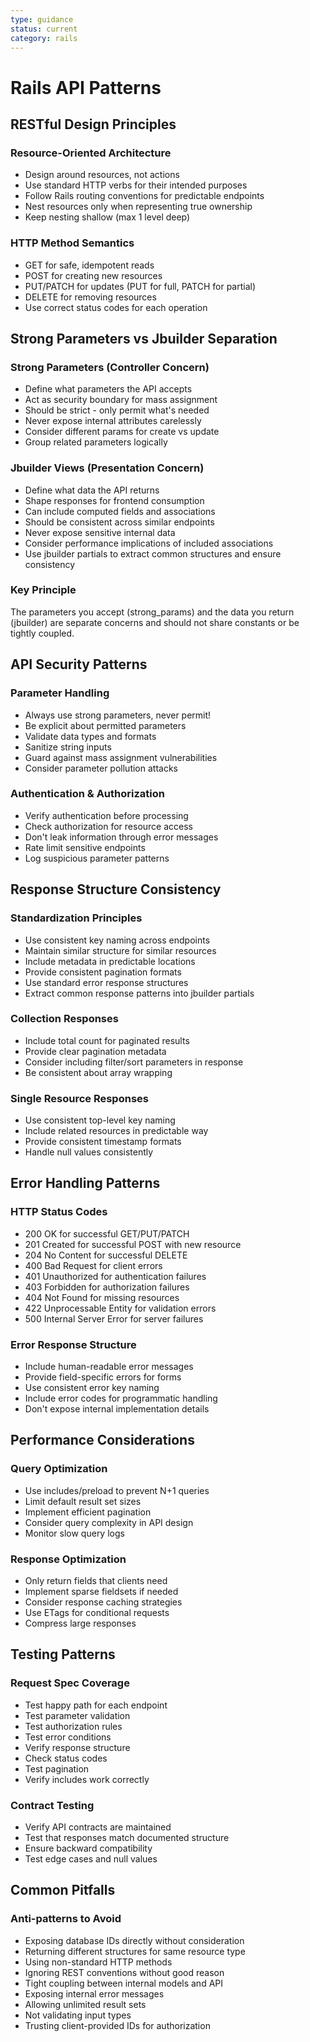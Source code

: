 ```yaml
---
type: guidance
status: current
category: rails
---
```


# Rails API Patterns

## RESTful Design Principles

### Resource-Oriented Architecture
- Design around resources, not actions
- Use standard HTTP verbs for their intended purposes
- Follow Rails routing conventions for predictable endpoints
- Nest resources only when representing true ownership
- Keep nesting shallow (max 1 level deep)

### HTTP Method Semantics
- GET for safe, idempotent reads
- POST for creating new resources
- PUT/PATCH for updates (PUT for full, PATCH for partial)
- DELETE for removing resources
- Use correct status codes for each operation

## Strong Parameters vs Jbuilder Separation

### Strong Parameters (Controller Concern)
- Define what parameters the API accepts
- Act as security boundary for mass assignment
- Should be strict - only permit what's needed
- Never expose internal attributes carelessly
- Consider different params for create vs update
- Group related parameters logically

### Jbuilder Views (Presentation Concern)
- Define what data the API returns
- Shape responses for frontend consumption
- Can include computed fields and associations
- Should be consistent across similar endpoints
- Never expose sensitive internal data
- Consider performance implications of included associations
- Use jbuilder partials to extract common structures and ensure consistency

### Key Principle
The parameters you accept (strong_params) and the data you return (jbuilder) are separate concerns and should not share constants or be tightly coupled.

## API Security Patterns

### Parameter Handling
- Always use strong parameters, never permit!
- Be explicit about permitted parameters
- Validate data types and formats
- Sanitize string inputs
- Guard against mass assignment vulnerabilities
- Consider parameter pollution attacks

### Authentication & Authorization
- Verify authentication before processing
- Check authorization for resource access
- Don't leak information through error messages
- Rate limit sensitive endpoints
- Log suspicious parameter patterns

## Response Structure Consistency

### Standardization Principles
- Use consistent key naming across endpoints
- Maintain similar structure for similar resources
- Include metadata in predictable locations
- Provide consistent pagination formats
- Use standard error response structures
- Extract common response patterns into jbuilder partials

### Collection Responses
- Include total count for paginated results
- Provide clear pagination metadata
- Consider including filter/sort parameters in response
- Be consistent about array wrapping

### Single Resource Responses
- Use consistent top-level key naming
- Include related resources in predictable way
- Provide consistent timestamp formats
- Handle null values consistently

## Error Handling Patterns

### HTTP Status Codes
- 200 OK for successful GET/PUT/PATCH
- 201 Created for successful POST with new resource
- 204 No Content for successful DELETE
- 400 Bad Request for client errors
- 401 Unauthorized for authentication failures
- 403 Forbidden for authorization failures
- 404 Not Found for missing resources
- 422 Unprocessable Entity for validation errors
- 500 Internal Server Error for server failures

### Error Response Structure
- Include human-readable error messages
- Provide field-specific errors for forms
- Use consistent error key naming
- Include error codes for programmatic handling
- Don't expose internal implementation details

## Performance Considerations

### Query Optimization
- Use includes/preload to prevent N+1 queries
- Limit default result set sizes
- Implement efficient pagination
- Consider query complexity in API design
- Monitor slow query logs

### Response Optimization
- Only return fields that clients need
- Implement sparse fieldsets if needed
- Consider response caching strategies
- Use ETags for conditional requests
- Compress large responses

## Testing Patterns

### Request Spec Coverage
- Test happy path for each endpoint
- Test parameter validation
- Test authorization rules
- Test error conditions
- Verify response structure
- Check status codes
- Test pagination
- Verify includes work correctly

### Contract Testing
- Verify API contracts are maintained
- Test that responses match documented structure
- Ensure backward compatibility
- Test edge cases and null values

## Common Pitfalls

### Anti-patterns to Avoid
- Exposing database IDs directly without consideration
- Returning different structures for same resource type
- Using non-standard HTTP methods
- Ignoring REST conventions without good reason
- Tight coupling between internal models and API
- Exposing internal error messages
- Allowing unlimited result sets
- Not validating input types
- Trusting client-provided IDs for authorization